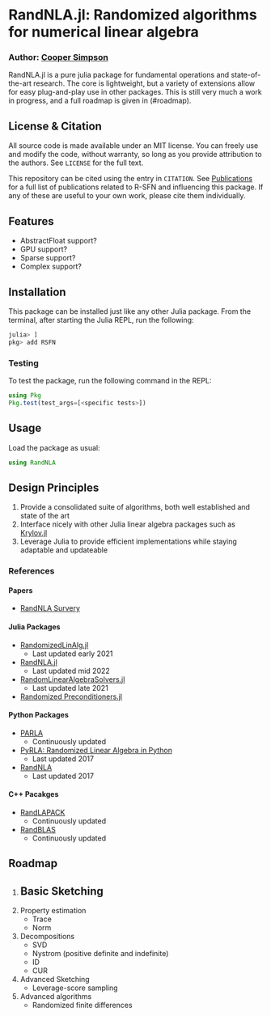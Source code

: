 # RandNLA.jl: Randomized algorithms for numerical linear algebra

### Author: [Cooper Simpson](https://rs-coop.github.io/)

RandNLA.jl is a pure julia package for fundamental operations and state-of-the-art research. The core is lightweight, but a variety of extensions allow for easy plug-and-play use in other packages. This is still very much a work in progress, and a full roadmap is given in (#roadmap).

## License & Citation
All source code is made available under an MIT license. You can freely use and modify the code, without warranty, so long as you provide attribution to the authors. See `LICENSE` for the full text.

This repository can be cited using the entry in `CITATION`. See [Publications](#publications) for a full list of publications related to R-SFN and influencing this package. If any of these are useful to your own work, please cite them individually.

## Features
- AbstractFloat support?
- GPU support?
- Sparse support?
- Complex support?

## Installation
This package can be installed just like any other Julia package. From the terminal, after starting the Julia REPL, run the following:
```julia
julia> ]
pkg> add RSFN
```

### Testing
To test the package, run the following command in the REPL:
```julia
using Pkg
Pkg.test(test_args=[<specific tests>])
```

## Usage
Load the package as usual:
```julia
using RandNLA
```

## Design Principles

1. Provide a consolidated suite of algorithms, both well established and state of the art
2. Interface nicely with other Julia linear algebra packages such as [Krylov.jl](https://github.com/JuliaSmoothOptimizers/Krylov.jl)
3. Leverage Julia to provide efficient implementations while staying adaptable and updateable

### References

#### Papers
- [RandNLA Survery](https://arxiv.org/abs/2302.11474)

#### Julia Packages
- [RandomizedLinAlg.jl](https://github.com/JuliaLinearAlgebra/RandomizedLinAlg.jl)
    - Last updated early 2021
- [RandNLA.jl](https://github.com/matsumotosan/RandNLA.jl)
    - Last updated mid 2022
- [RandomLinearAlgebraSolvers.jl](https://github.com/tmigot/RandomLinearAlgebraSolvers.jl)
    - Last updated late 2021
- [Randomized Preconditioners.jl](https://github.com/tjdiamandis/RandomizedPreconditioners.jl)

#### Python Packages
- [PARLA](https://github.com/BallisticLA/parla)
    - Continuously updated
- [PyRLA: Randomized Linear Algebra in Python](https://github.com/wangshusen/PyRLA)
    - Last updated 2017
- [RandNLA](https://github.com/positiveblue/randNLA)
    - Last updated 2017

#### C++ Pacakges
- [RandLAPACK](https://github.com/BallisticLA/RandLAPACK)
    - Continuously updated
- [RandBLAS](https://github.com/BallisticLA/RandBLAS)
    - Continuously updated

## Roadmap
1. Basic Sketching
    - 
2. Property estimation
    - Trace
    - Norm
3. Decompositions
    - SVD
    - Nystrom (positive definite and indefinite)
    - ID
    - CUR
4. Advanced Sketching
    - Leverage-score sampling
5. Advanced algorithms
    - Randomized finite differences